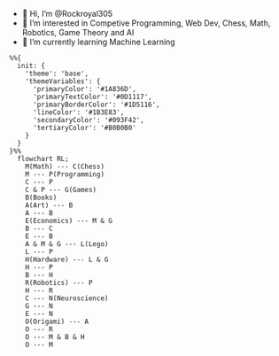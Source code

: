 - 👋 Hi, I’m @Rockroyal305
- 👀 I’m interested in Competive Programming, Web Dev, Chess, Math, Robotics, Game Theory and AI
- 🌱 I’m currently learning Machine Learning

```mermaid
%%{
  init: {
    'theme': 'base',
    'themeVariables': {
      'primaryColor': '#1A836D',
      'primaryTextColor': '#0D1117',
      'primaryBorderColor': '#1D5116',
      'lineColor': '#1B3E83',
      'secondaryColor': '#093F42',
      'tertiaryColor': '#B0B0B0'
    }
  }
}%%
  flowchart RL;
    M(Math) --- C(Chess)
    M --- P(Programming)
    C --- P
    C & P --- G(Games)
    B(Books)
    A(Art) --- B
    A --- B
    E(Economics) --- M & G
    B --- C
    E --- B
    A & M & G --- L(Lego)
    L --- P
    H(Hardware) --- L & G
    H --- P
    B --- H
    R(Robotics) --- P
    H --- R    
    C --- N(Neuroscience)
    G --- N
    E --- N
    O(Origami) --- A
    O --- R
    O --- M & B & H
    O --- M
```

<!---
Rockroyal305/Rockroyal305 is a ✨ special ✨ repository because its `README.md` (this file) appears on your GitHub profile.
You can click the Preview link to take a look at your changes.
--->
